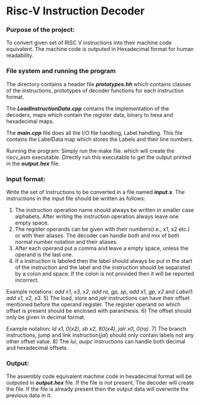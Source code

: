 # Risc-V Instruction Decoder

### Purpose of the project:
To convert given set of RISC V instructions into their machine code equivalent. The machine code is outputed in Hexadecimal format for human readability.

### File system and running the program
The directory contains a header file ***prototypes.hh*** which contains classes of the instructions, prototypes of decoder functions for each instruction
format.

The ***LoadInstructionData.cpp*** contains the implementation of the decoders, maps which contain the register data, binary to hexa and hexadecimal maps.

The ***main.cpp*** file does all the I/O file handling, Label handling. This file contains the LabelData map which stores the Labels and their line numbers.

Running the program:
Simply run the make file. which will create the riscv_asm executable. Directly run this executable to get the output printed in the ***output.hex*** file.

### Input format:
Write the set of Instructions to be converted in a file named ***input.s***. The instructions in the input file should be written as follows:
1) The instruction operation name should always be written in smaller case alphabets. After writing the instruction operation always leave one empty space.
2) The register operands can be given with their numbers(i.e., x1, x2 etc.) or with their aliases. The decoder can handle both and mix of both normal number notation and their aliases.
3) After each operand put a comma and leave a empty space, unless the operand is the last one. 
4) If a instruction is labeled then the label should always be put in the start of the instruction and the label and the instruction should be separated by a colon and space. If the colon is not provided then it will be reported incorrect.

Example notations: *add x1, x3, x2*, *add ra, gp, sp*, *add x1, gp, x2* and *Label1: add x1, x2, x3*.
5) The load, store and *jalr* instructions can have their offset mentioned before the operand register. The register operand on which offset is present should be enclosed with paranthesis. 
6) The offset should only be given in decimal format.

Example notation: *ld x1, 0(x2)*, *sb x2, 80(x4)*, *jalr x0, 0(ra)*.
7) The branch instructions, jump and link instruction(*jal*) should only contain labels not any other offset value.
8) The *lui*, *auipc* instructions can handle both decimal and hexadecimal offsets.

### Output:
The assembly code equivalent machine code in hexadecimal format will be outputed in ***output.hex*** file. If the file is not present, The decoder will create the file. If the file is already present then the output data will overwrite the previous data in it.
